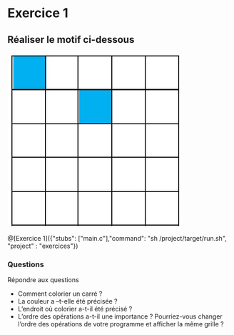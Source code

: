 # Exercice 1

## Réaliser le motif ci-dessous

![motif](img/ex1.JPG)

@[Exercice 1]({"stubs": ["main.c"],"command": "sh /project/target/run.sh", "project" : "exercices"})

### Questions

Répondre aux questions
- Comment colorier un carré ?
- La couleur a –t-elle été précisée ?
- L’endroit où colorier a-t-il été précisé ?
- L’ordre des opérations a-t-il une importance ? Pourriez-vous changer l’ordre des opérations de votre programme et afficher la même grille ?